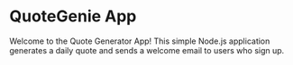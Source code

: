 # QuoteGenie App

Welcome to the Quote Generator App! This simple Node.js application generates a daily quote and sends a welcome email to users who sign up.